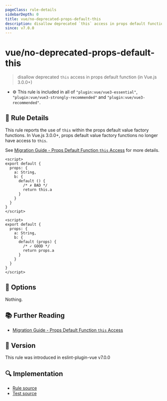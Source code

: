 ```yaml
---
pageClass: rule-details
sidebarDepth: 0
title: vue/no-deprecated-props-default-this
description: disallow deprecated `this` access in props default function (in Vue.js 3.0.0+)
since: v7.0.0
---
```


# vue/no-deprecated-props-default-this

> disallow deprecated `this` access in props default function (in Vue.js 3.0.0+)

- :gear: This rule is included in all of `"plugin:vue/vue3-essential"`, `"plugin:vue/vue3-strongly-recommended"` and `"plugin:vue/vue3-recommended"`.

## :book: Rule Details

This rule reports the use of `this` within the props default value factory functions.
In Vue.js 3.0.0+, props default value factory functions no longer have access to `this`.

See [Migration Guide - Props Default Function `this` Access](https://v3-migration.vuejs.org/breaking-changes/props-default-this.html) for more details.

<eslint-code-block :rules="{'vue/no-deprecated-props-default-this': ['error']}">

```vue
<script>
export default {
  props: {
    a: String,
    b: {
      default () {
        /* ✗ BAD */
        return this.a
      }
    }
  }
}
</script>
```

</eslint-code-block>

<eslint-code-block :rules="{'vue/no-deprecated-props-default-this': ['error']}">

```vue
<script>
export default {
  props: {
    a: String,
    b: {
      default (props) {
        /* ✓ GOOD */
        return props.a
      }
    }
  }
}
</script>
```

</eslint-code-block>

## :wrench: Options

Nothing.

## :books: Further Reading

- [Migration Guide - Props Default Function `this` Access](https://v3-migration.vuejs.org/breaking-changes/props-default-this.html)

## :rocket: Version

This rule was introduced in eslint-plugin-vue v7.0.0

## :mag: Implementation

- [Rule source](https://github.com/vuejs/eslint-plugin-vue/blob/master/lib/rules/no-deprecated-props-default-this.js)
- [Test source](https://github.com/vuejs/eslint-plugin-vue/blob/master/tests/lib/rules/no-deprecated-props-default-this.js)
